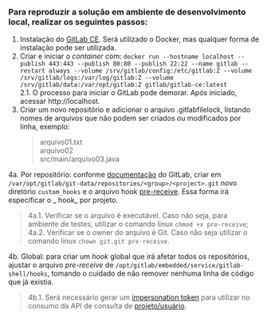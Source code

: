 ### Para reproduzir a solução em ambiente de desenvolvimento local, realizar os seguintes passos:
1. Instalação do [GitLab CE](https://about.gitlab.com/installation/). Será utilizado o Docker, mas qualquer forma de instalação pode ser utilizada.
2. Criar e iniciar o _container_  com:
`docker run --hostname localhost --publish 443:443 --publish 80:80 --publish 22:22 --name gitlab --restart always --volume /srv/gitlab/config:/etc/gitlab:Z --volume /srv/gitlab/logs:/var/log/gitlab:Z --volume /srv/gitlab/data:/var/opt/gitlab:Z gitlab/gitlab-ce:latest`  
    2.1. O processo para iniciar o GitLab pode demorar. Após iniciado, acessar http://localhost.
3. Criar um novo repositório e adicionar o arquivo .gitlabfilelock, listando nomes de arquivos que não podem ser criados ou modificados por linha, exemplo:
    > arquivo01.txt  
    > arquivo02  
    > src/main/arquivo03.java  
    
4a. Por repositório: conforme [documentação](https://docs.gitlab.com/ee/administration/custom_hooks.html) do GitLab, criar em `/var/opt/gitlab/git-data/repositories/<group>/<project>.git` novo diretório `custom_hooks` e o arquivo hook [pre-receive](pre-receive). Essa forma irá especificar o _ hook_ por projeto.
> 4a.1. Verificar se o arquivo é executável. Caso não seja, para ambiente de testes, utilizar o comando linux `chmod +x pre-receive`;  
> 4a.2. Verificar se o owner do arquivo é Git. Caso não seja utilizar o comando linux `chown git.git pre-receive`.  

4b. Global: para criar um _hook_ global que irá afetar todos os repositórios, ajustar o arquivo _pre-receive_ de `/opt/gitlab/embedded/service/gitlab-shell/hooks`, tomando o cuidado de não remover nenhuma linha de código que já existia.  
> 4b.1. Será necessário gerar um [impersonation token](https://docs.gitlab.com/ee/api/#impersonation-tokens) para utilizar no consumo da API de consulta de [projeto/usuário](https://docs.gitlab.com/ee/api/members.html#get-a-member-of-a-group-or-project).
